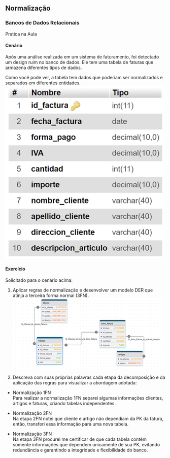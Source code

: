 ## Normalização ##

### Bancos de Dados Relacionais ###
Pratica na Aula

#### Cenário ####
Após uma análise realizada em um sistema de faturamento, foi detectado um design ruim no banco de dados. Ele tem uma tabela de faturas que armazena diferentes tipos de dados.

Como você pode ver, a tabela tem dados que poderiam ser normalizados e separados em diferentes entidades.       
![table](/godatabase/dia02/tarde/exercicios-pratica/image/table.png)

#### Exercício ####
Solicitado para o cenário acima:
1. Aplicar regras de normalização e desenvolver um modelo DER que atinja a terceira forma normal (3FN).
![der](/godatabase/dia02/tarde/exercicios-pratica/image/der.png)

2. Descreva com suas próprias palavras cada etapa da decomposição e da aplicação das regras para visualizar a abordagem adotada:

- Normalização 1FN  
Para realizar a normalização 1FN separei algumas informações  clientes, artigos e faturas, criando tabelas independentes.

- Normalização 2FN      
Na etapa 2FN notei que cliente e artigo não dependiam da PK da fatura, então, transferi essa informação para uma nova tabela.

- Normalização 3FN   
Na etapa 3FN procurei me certificar de que cada tabela contém somente informações que dependem unicamente de sua PK, evitando redundância e garantindo a integridade e flexibilidade do banco.
